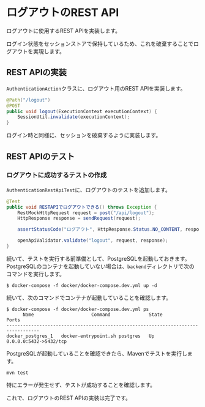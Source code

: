 # ログアウトのREST API

ログアウトに使用するREST APIを実装します。

ログイン状態をセッションストアで保持しているため、これを破棄することでログアウトを実現します。

## REST APIの実装

`AuthenticationAction`クラスに、ログアウト用のREST APIを実装します。

```java
@Path("/logout")
@POST
public void logout(ExecutionContext executionContext) {
    SessionUtil.invalidate(executionContext);
}
```

ログイン時と同様に、セッションを破棄するように実装します。

## REST APIのテスト

### ログアウトに成功するテストの作成

`AuthenticationRestApiTest`に、ログアウトのテストを追加します。

```java
@Test
public void RESTAPIでログアウトできる() throws Exception {
    RestMockHttpRequest request = post("/api/logout");
    HttpResponse response = sendRequest(request);

    assertStatusCode("ログアウト", HttpResponse.Status.NO_CONTENT, response);

    openApiValidator.validate("logout", request, response);
}
```

続いて、テストを実行する前準備として、PostgreSQLを起動しておきます。PostgreSQLのコンテナを起動していない場合は、`backend`ディレクトリで次のコマンドを実行します。

```
$ docker-compose -f docker/docker-compose.dev.yml up -d
```

続いて、次のコマンドでコンテナが起動していることを確認します。

```
$ docker-compose -f docker/docker-compose.dev.yml ps
      Name                     Command              State           Ports
----------------------------------------------------------------------------------
docker_postgres_1   docker-entrypoint.sh postgres   Up      0.0.0.0:5432->5432/tcp
```

PostgreSQLが起動していることを確認できたら、Mavenでテストを実行します。

```
mvn test
```

特にエラーが発生せず、テストが成功することを確認します。

これで、ログアウトのREST APIの実装は完了です。